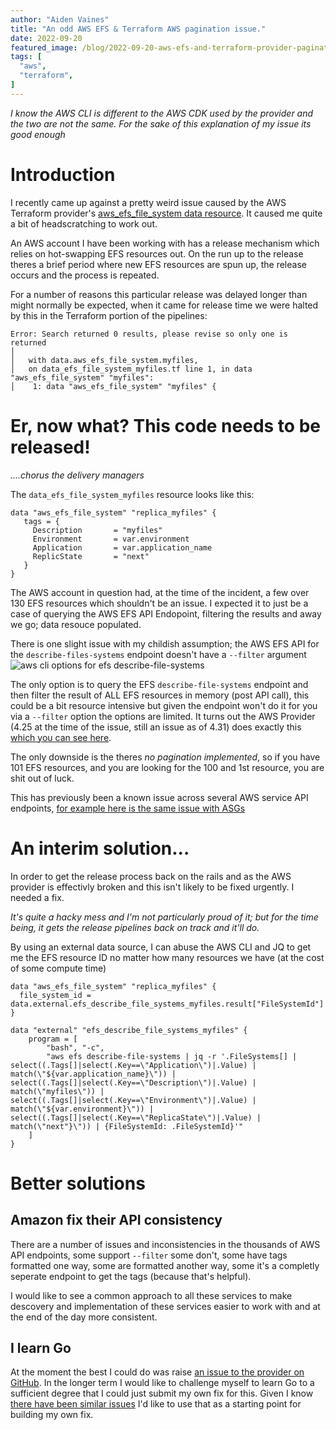 ```yaml
---
author: "Aiden Vaines"
title: "An odd AWS EFS & Terraform AWS pagination issue."
date: 2022-09-20
featured_image: /blog/2022-09-20-aws-efs-and-terraform-provider-pagination-issue/featured.png
tags: [
  "aws",
  "terraform",
]
---
```


*I know the AWS CLI is different to the AWS CDK used by the provider and the two are not the same. For the sake of this explanation of my issue its good enough*

# Introduction

I recently came up against a pretty weird issue caused by the AWS Terraform provider's [aws_efs_file_system data resource][1]. It caused me quite a bit of headscratching to work out.

An AWS account I have been working with has a release mechanism which relies on hot-swapping EFS resources out. On the run up to the release theres a brief period where new EFS resources are spun up, the release occurs and the process is repeated.

For a number of reasons this particular release was delayed longer than might normally be expected, when it came for release time we were halted by this in the Terraform portion of the pipelines:

~~~
Error: Search returned 0 results, please revise so only one is returned
│
│   with data.aws_efs_file_system.myfiles,
│   on data_efs_file_system_myfiles.tf line 1, in data "aws_efs_file_system" "myfiles":
│    1: data "aws_efs_file_system" "myfiles" {
~~~

# Er, now what? This code needs to be released!
*....chorus the delivery managers*

The `data_efs_file_system_myfiles` resource looks like this:

~~~
data "aws_efs_file_system" "replica_myfiles" {
   tags = {
     Description       = "myfiles"
     Environment       = var.environment
     Application       = var.application_name
     ReplicState       = "next"
   }
}
~~~

The AWS account in question had, at the time of the incident, a few over 130 EFS resources which shouldn't be an issue. I expected it to just be a case of querying the AWS EFS API Endopoint, filtering the results and away we go; data resouce populated.

There is one slight issue with my childish assumption; the AWS EFS API for the `describe-files-systems` endpoint doesn't have a `--filter` argument ![aws cli options for efs describe-file-systems](/blog/2022-09-20-aws-efs-and-terraform-provider-pagination-issue/aws-cli-synopsis.png)

The only option is to query the EFS `describe-file-systems` endpoint and then filter the result of ALL EFS resources in memory (post API call), this could be a bit resource intensive but given the endpoint won't do it for you via a `--filter` option the options are limited. It turns out the AWS Provider (4.25 at the time of the issue, still an issue as of 4.31) does exactly this [which you can see here][2].

The only downside is the theres *no pagination implemented*, so if you have 101 EFS resources, and you are looking for the 100 and 1st resource, you are shit out of luck.

This has previously been a known issue across several AWS service API endpoints, [for example here is the same issue with ASGs][3]

# An interim solution...
In order to get the release process back on the rails and as the AWS provider is effectivly broken and this isn't likely to be fixed urgently. I needed a fix.

*It's quite a hacky mess and I'm not particularly proud of it; but for the time being, it gets the release pipelines back on track and it'll do.*

By using an external data source, I can abuse the AWS CLI and JQ to get me the EFS resource ID no matter how many resources we have (at the cost of some compute time)

~~~
data "aws_efs_file_system" "replica_myfiles" {
  file_system_id = data.external.efs_describe_file_systems_myfiles.result["FileSystemId"]
}

data "external" "efs_describe_file_systems_myfiles" {
    program = [
        "bash", "-c",
        "aws efs describe-file-systems | jq -r '.FileSystems[] | select((.Tags[]|select(.Key==\"Application\")|.Value) | match(\"${var.application_name}\")) | select((.Tags[]|select(.Key==\"Description\")|.Value) | match(\"myfiles\")) | select((.Tags[]|select(.Key==\"Environment\")|.Value) | match(\"${var.environment}\")) | select((.Tags[]|select(.Key==\"ReplicaState\")|.Value) | match(\"next"}\")) | {FileSystemId: .FileSystemId}'"
    ]
}
~~~

# Better solutions
## Amazon fix their API consistency
There are a number of issues and inconsistencies in the thousands of AWS API endpoints, some support `--filter` some don't, some have tags formatted one way, some are formatted another way, some it's a completly seperate endpoint to get the tags (because that's helpful).

I would like to see a common approach to all these services to make descovery and implementation of these services easier to work with and at the end of the day more consistent.

## I learn Go
At the moment the best I could do was raise [an issue to the provider on GitHub][4]. In the longer term I would like to challenge myself to learn Go to a sufficient degree that I could just submit my own fix for this. Given I know [there have been similar issues][3] I'd like to use that as a starting point for building my own fix.


[1]: https://registry.terraform.io/providers/hashicorp/aws/latest/docs/data-sources/efs_file_system
[2]: https://github.com/hashicorp/terraform-provider-aws/blob/da38070f1ae31cda55c4000a0348d3004cb3acfb/internal/service/efs/file_system_data_source.go#L93
[3]: https://github.com/hashicorp/terraform-provider-aws/issues/4531
[4]: https://github.com/hashicorp/terraform-provider-aws/issues/26863